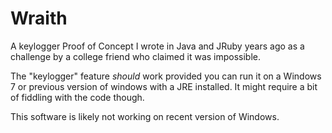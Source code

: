 # Wraith

A keylogger Proof of Concept I wrote in Java and JRuby years ago as a
challenge by a college friend who claimed it was impossible.

The "keylogger" feature *should* work provided you can run it on a Windows 7 or
previous version of windows with a JRE installed. It might require a bit of
fiddling with the code though.

This software is likely not working on recent version of Windows.
